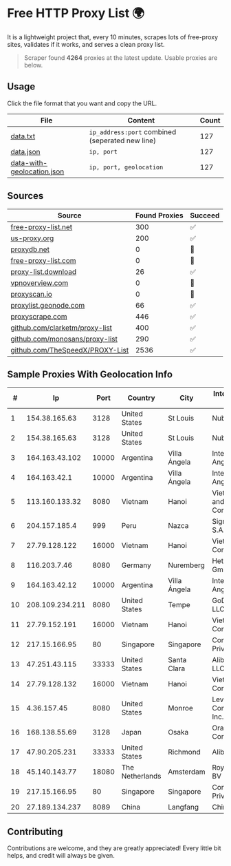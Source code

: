 
# Free HTTP Proxy List 🌍

It is a lightweight project that, every 10 minutes, scrapes lots of free-proxy sites, validates if it works, and serves a clean proxy list.


> Scraper found **4264** proxies at the latest update. Usable proxies are below.

## Usage

Click the file format that you want and copy the URL.


|File|Content|Count|
|----|-------|-----|
|[data.txt](https://raw.githubusercontent.com/themiralay/Proxy-List-World/master/data.txt)|`ip_address:port` combined (seperated new line)|127|
|[data.json](https://raw.githubusercontent.com/themiralay/Proxy-List-World/master/data.json)|`ip, port`|127|
|[data-with-geolocation.json](https://raw.githubusercontent.com/themiralay/Proxy-List-World/master/data-with-geolocation.json)|`ip, port, geolocation`|127|

## Sources

|Source|Found Proxies|Succeed|
|------|-------------|-------|
|[free-proxy-list.net](https://free-proxy-list.net)|300|✅|
|[us-proxy.org](https://www.us-proxy.org)|200|✅|
|[proxydb.net](http://proxydb.net)|0|🚫|
|[free-proxy-list.com](https://free-proxy-list.com/?page=&port=&type%5B%5D=http&type%5B%5D=https&up_time=0&search=Search)|0|🚫|
|[proxy-list.download](https://www.proxy-list.download/HTTP)|26|✅|
|[vpnoverview.com](https://vpnoverview.com/privacy/anonymous-browsing/free-proxy-servers)|0|🚫|
|[proxyscan.io](https://www.proxyscan.io)|0|🚫|
|[proxylist.geonode.com](https://proxylist.geonode.com/api/proxy-list?limit=300&page=1&sort_by=lastChecked&sort_type=desc&protocols=http,https)|66|✅|
|[proxyscrape.com](https://api.proxyscrape.com/v2/?request=displayproxies&protocol=http&timeout=10000&country=all&ssl=all&anonymity=all)|446|✅|
|[github.com/clarketm/proxy-list](https://raw.githubusercontent.com/clarketm/proxy-list/master/proxy-list-raw.txt)|400|✅|
|[github.com/monosans/proxy-list](https://raw.githubusercontent.com/monosans/proxy-list/main/proxies/http.txt)|290|✅|
|[github.com/TheSpeedX/PROXY-List](https://raw.githubusercontent.com/TheSpeedX/PROXY-List/master/http.txt)|2536|✅|


## Sample Proxies With Geolocation Info

|#|Ip|Port|Country|City|Internet Service Provider|
|-|--|----|-------|----|-------------------------|
|1|154.38.165.63|3128|United States|St Louis|Nubes, LLC|
|2|154.38.165.63|3128|United States|St Louis|Nubes, LLC|
|3|164.163.43.102|10000|Argentina|Villa Ángela|Interret Villa Angela SRL|
|4|164.163.42.1|10000|Argentina|Villa Ángela|Interret Villa Angela SRL|
|5|113.160.133.32|8080|Vietnam|Hanoi|VietNam Post and Telecom Corporation|
|6|204.157.185.4|999|Peru|Nazca|Signal Peru S.A.C|
|7|27.79.128.122|16000|Vietnam|Hanoi|Viettel Corporation|
|8|116.203.7.46|8080|Germany|Nuremberg|Hetzner Online GmbH|
|9|164.163.42.12|10000|Argentina|Villa Ángela|Interret Villa Angela SRL|
|10|208.109.234.211|8080|United States|Tempe|GoDaddy.com, LLC|
|11|27.79.152.191|16000|Vietnam|Hanoi|Viettel Corporation|
|12|217.15.166.95|80|Singapore|Singapore|Contabo Asia Private Limited|
|13|47.251.43.115|33333|United States|Santa Clara|Alibaba Cloud LLC|
|14|27.79.128.132|16000|Vietnam|Hanoi|Viettel Corporation|
|15|4.36.157.45|8080|United States|Monroe|Level 3 Communications, Inc.|
|16|168.138.55.69|3128|Japan|Osaka|Oracle Corporation|
|17|47.90.205.231|33333|United States|Richmond|Alibaba.com LLC|
|18|45.140.143.77|18080|The Netherlands|Amsterdam|RoyaleHosting BV|
|19|217.15.166.95|80|Singapore|Singapore|Contabo Asia Private Limited|
|20|27.189.134.237|8089|China|Langfang|Chinanet|



## Contributing

Contributions are welcome, and they are greatly appreciated! Every
little bit helps, and credit will always be given.

